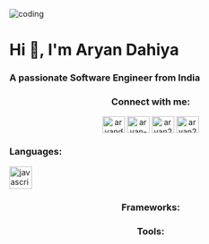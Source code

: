 <img
  align="center"
  alt="coding"
  src="https://user-images.githubusercontent.com/74038190/225813708-98b745f2-7d22-48cf-9150-083f1b00d6c9.gif"
/>

<h1 align="left">Hi 👋, I'm Aryan Dahiya</h1>
<h3 align="left">A passionate Software Engineer from India</h3>

<h3 align="center">Connect with me:</h3>
<p align="center">
  <a href="https://twitter.com/aryandahiya23" target="blank"
    ><img
      align="center"
      src="https://raw.githubusercontent.com/rahuldkjain/github-profile-readme-generator/master/src/images/icons/Social/twitter.svg"
      alt="aryandahiya23"
      height="30"
      width="40"
  /></a>
  <a href="https://linkedin.com/in/aryan-dahiya-a72320249" target="blank"
    ><img
      align="center"
      src="https://raw.githubusercontent.com/rahuldkjain/github-profile-readme-generator/master/src/images/icons/Social/linked-in-alt.svg"
      alt="aryan-dahiya-a72320249"
      height="30"
      width="40"
  /></a>
  <a href="https://www.leetcode.com/aryan23dahiya" target="blank"
    ><img
      align="center"
      src="https://raw.githubusercontent.com/rahuldkjain/github-profile-readme-generator/master/src/images/icons/Social/leet-code.svg"
      alt="aryan23dahiya"
      height="30"
      width="40"
  /></a>
  <a href="https://auth.geeksforgeeks.org/user/aryan23tpsf" target="blank"
    ><img
      align="center"
      src="https://raw.githubusercontent.com/rahuldkjain/github-profile-readme-generator/master/src/images/icons/Social/geeks-for-geeks.svg"
      alt="aryan23tpsf"
      height="30"
      width="40"
  /></a>
</p>

<h3 align="left">Languages:</h3>
<p align="left">
  <a>
    <img
      src="https://user-images.githubusercontent.com/74038190/212257454-16e3712e-945a-4ca2-b238-408ad0bf87e6.gif"
      alt="javascript"
      width="40"
      height="40"
    />
  </a>
</p>

<h3 align="center">Frameworks:</h3>
<p align="center"></p>

<h3 align="center">Tools:</h3>
<p align="center"></p>
